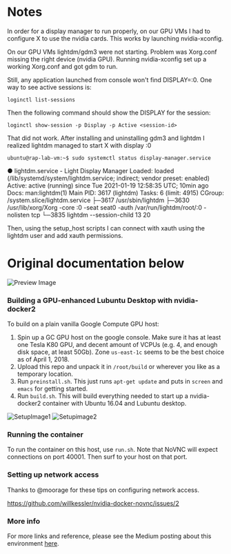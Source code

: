 # Notes

In order for a display manager to run properly, on our GPU VMs I had to configure X to use the nvidia cards. This works by launching nvidia-xconfig.

On our GPU VMs lightdm/gdm3 were not starting. Problem was Xorg.conf missing the right device (nvidia GPU).
Running nvidia-xconfig set up a working Xorg.conf and got gdm to run.

Still, any application launched from console won't find DISPLAY=:0. One way to see active sessions is:

    loginctl list-sessions
  
Then the following command should show the DISPLAY for the session:

    loginctl show-session -p Display -p Active <session-id>
  
That did not work. After installing and uninstalling gdm3 and lightdm I realized lightdm managed to start X with display :0

    ubuntu@rap-lab-vm:~$ sudo systemctl status display-manager.service 
● lightdm.service - Light Display Manager
   Loaded: loaded (/lib/systemd/system/lightdm.service; indirect; vendor preset: enabled)
   Active: active (running) since Tue 2021-01-19 12:58:35 UTC; 10min ago
     Docs: man:lightdm(1)
 Main PID: 3617 (lightdm)
    Tasks: 6 (limit: 4915)
   CGroup: /system.slice/lightdm.service
           ├─3617 /usr/sbin/lightdm
           ├─3630 /usr/lib/xorg/Xorg -core :0 -seat seat0 -auth /var/run/lightdm/root/:0 -nolisten tcp
           └─3835 lightdm --session-child 13 20

Then, using the setup_host scripts I can connect with xauth using the lightdm user and add xauth permissions.


# Original documentation below


![Preview Image](https://cdn-images-1.medium.com/max/1600/1*wKNrdA3rqpHZU82DU4gVPA.gif)

### Building a GPU-enhanced Lubuntu Desktop with nvidia-docker2

To build on a plain vanilla Google Compute GPU host:

1. Spin up a GC GPU host on the google console.  Make sure it has at least one Tesla K80 GPU, and decent amount of VCPUs (e.g. 4, and enough disk space, at least 50Gb). Zone `us-east-1c` seems to be the best choice as of April 1, 2018.
1. Upload this repo and unpack it in `/root/build` or wherever you like as a temporary location.
1. Run `preinstall.sh`. This just runs `apt-get update` and puts in `screen` and `emacs` for getting started.
1. Run `build.sh`. This will build everything needed to start up a nvidia-docker2 container with Ubuntu 16.04 and Lubuntu desktop.

![SetupImage1](https://user-images.githubusercontent.com/176268/38177239-00283584-35b3-11e8-9c84-4f788120caca.png)
![Setupimage2](https://user-images.githubusercontent.com/176268/38177244-0b6b4d3c-35b3-11e8-8605-ed184afa59a6.png)

### Running the container

To run the container on this host, use `run.sh`. Note that NoVNC will
expect connections on port 40001. Then surf to your host on that port.

### Setting up network access

Thanks to @moorage for these tips on configuring network access.

https://github.com/willkessler/nvidia-docker-novnc/issues/2


### More info

For more links and reference, please see the Medium posting about this environment [here](https://engineering.udacity.com/creating-a-gpu-enhanced-virtual-desktop-for-udacity-497bdd91a505).



